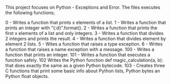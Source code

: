This project focuses on Python - Exceptions and Error. The files executes the following functions;

0 - Writes  a function that prints x elements of a list.
1 - Writes a function that prints an integer with "{:d}".format().
2 - Writes a function that prints the first x elements of a list and only integers.
3 - Writes a function that divides 2 integers and prints the result.
4 - Writes a function that divides element by element 2 lists.
5 - Wites a function that raises a type exception.
6 - Writes a function that raises a name exception with a message.
100 - Writes a function that prints an integer.
101 - Writes a function that executes a function safely.
102 Writes the Python function def magic_calculation(a, b): that does exactly the same as a given Python bytecode.
103 - Creates three C functions that print some basic info about Python lists, Python bytes an Python float objects.

